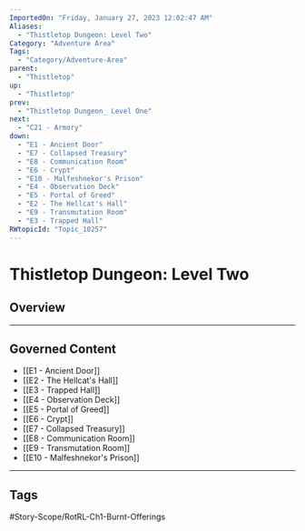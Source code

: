 ```yaml
---
ImportedOn: "Friday, January 27, 2023 12:02:47 AM"
Aliases:
  - "Thistletop Dungeon: Level Two"
Category: "Adventure Area"
Tags:
  - "Category/Adventure-Area"
parent:
  - "Thistletop"
up:
  - "Thistletop"
prev:
  - "Thistletop Dungeon_ Level One"
next:
  - "C21 - Armory"
down:
  - "E1 - Ancient Door"
  - "E7 - Collapsed Treasury"
  - "E8 - Communication Room"
  - "E6 - Crypt"
  - "E10 - Malfeshnekor's Prison"
  - "E4 - Observation Deck"
  - "E5 - Portal of Greed"
  - "E2 - The Hellcat's Hall"
  - "E9 - Transmutation Room"
  - "E3 - Trapped Hall"
RWtopicId: "Topic_10257"
---
```

# Thistletop Dungeon: Level Two
## Overview
---
## Governed Content
- [[E1 - Ancient Door]]
- [[E2 - The Hellcat's Hall]]
- [[E3 - Trapped Hall]]
- [[E4 - Observation Deck]]
- [[E5 - Portal of Greed]]
- [[E6 - Crypt]]
- [[E7 - Collapsed Treasury]]
- [[E8 - Communication Room]]
- [[E9 - Transmutation Room]]
- [[E10 - Malfeshnekor's Prison]]


---
## Tags
#Story-Scope/RotRL-Ch1-Burnt-Offerings


